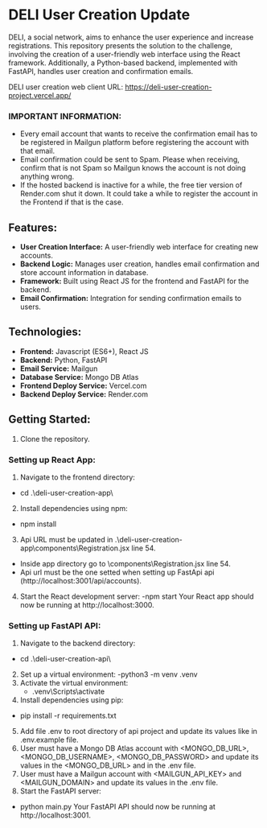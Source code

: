 # DELI User Creation Update

DELI, a social network, aims to enhance the user experience and increase registrations. This repository presents the solution to the challenge, involving the creation of a user-friendly web interface using the React framework. Additionally, a Python-based backend, implemented with FastAPI, handles user creation and confirmation emails.

DELI user creation web client URL: https://deli-user-creation-project.vercel.app/


### IMPORTANT INFORMATION:
- Every email account that wants to receive the confirmation email has to be registered in Mailgun platform before registering the account with that email.
- Email confirmation could be sent to Spam. Please when receiving, confirm that is not Spam so Mailgun knows the account is not doing anything wrong.
- If the hosted backend is inactive for a while, the free tier version of Render.com shut it down. It could take a while to register the account in the Frontend if that is the case.

## Features:
- **User Creation Interface:** A user-friendly web interface for creating new accounts.
- **Backend Logic:** Manages user creation, handles email confirmation and store account information in database.
- **Framework:** Built using React JS for the frontend and FastAPI for the backend.
- **Email Confirmation:** Integration for sending confirmation emails to users.

## Technologies:
- **Frontend:** Javascript (ES6+), React JS
- **Backend:** Python, FastAPI
- **Email Service:** Mailgun
- **Database Service:** Mongo DB Atlas
- **Frontend Deploy Service:** Vercel.com
- **Backend Deploy Service:** Render.com

## Getting Started:
1. Clone the repository.

### Setting up React App:
1. Navigate to the frontend directory:
  - cd .\deli-user-creation-app\
2. Install dependencies using npm:
  - npm install
3. Api URL must be updated in .\deli-user-creation-app\components\Registration.jsx line 54.
  - Inside app directory go to \components\Registration.jsx line 54.
  - Api url must be the one setted when setting up FastApi api (http://localhost:3001/api/accounts).
4. Start the React development server:
  -npm start
Your React app should now be running at http://localhost:3000.

### Setting up FastAPI API:
1. Navigate to the backend directory:
  - cd .\deli-user-creation-api\
2. Set up a virtual environment:
  -python3 -m venv .venv
3. Activate the virtual environment:
    - .venv\Scripts\activate
4. Install dependencies using pip:
  - pip install -r requirements.txt
5. Add file .env to root directory of api project and update its values like in .env.example file.
6. User must have a Mongo DB Atlas account with <MONGO_DB_URL>, <MONGO_DB_USERNAME>, <MONGO_DB_PASSWORD> and update its values in the <MONGO_DB_URL> and in the .env file.
7. User must have a Mailgun account with <MAILGUN_API_KEY> and <MAILGUN_DOMAIN> and update its values in the .env file.
8. Start the FastAPI server:
  - python main.py
Your FastAPI API should now be running at http://localhost:3001.
